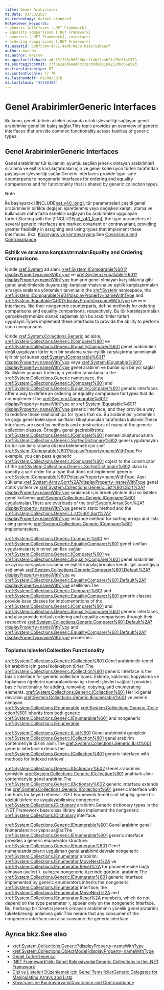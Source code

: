 ```yaml
---
title: Genel Arabirimler
ms.date: 03/30/2017
ms.technology: dotnet-standard
helpviewer_keywords:
- generic interfaces [.NET Framework]
- equality comparisons [.NET Framework]
- generics [.NET Framework], interfaces
- ordering comparisons [.NET Framework]
ms.assetid: 88bf5b04-d371-4edb-ba38-01ec7cabaacf
author: mairaw
ms.author: mairaw
ms.openlocfilehash: a6c151798c807206cc7f4b2fbeb21e75e9142379
ms.sourcegitcommit: c7f3e2e9d6ead6cc3acd0d66b10a251d0c66e59d
ms.translationtype: MT
ms.contentlocale: tr-TR
ms.lasthandoff: 09/08/2018
ms.locfileid: "44198484"
---
```

# <a name="generic-interfaces"></a><span data-ttu-id="f15f0-102">Genel Arabirimler</span><span class="sxs-lookup"><span data-stu-id="f15f0-102">Generic Interfaces</span></span>
<span data-ttu-id="f15f0-103">Bu konu, genel türlerin aileleri arasında ortak işlevselliği sağlayan genel arabirimler genel bir bakış sağlar.</span><span class="sxs-lookup"><span data-stu-id="f15f0-103">This topic provides an overview of generic interfaces that provide common functionality across families of generic types.</span></span>  
  
## <a name="generic-interfaces"></a><span data-ttu-id="f15f0-104">Genel Arabirimler</span><span class="sxs-lookup"><span data-stu-id="f15f0-104">Generic Interfaces</span></span>  
 <span data-ttu-id="f15f0-105">Genel arabirimler tür kullanımı uyumlu seçilen jenerik olmayan arabirimleri sıralama ve eşitlik karşılaştırmaları için ve genel koleksiyon türleri tarafından paylaşılan işlevselliği sağlar.</span><span class="sxs-lookup"><span data-stu-id="f15f0-105">Generic interfaces provide type-safe counterparts to nongeneric interfaces for ordering and equality comparisons and for functionality that is shared by generic collection types.</span></span>  
  
> [!NOTE]
>  <span data-ttu-id="f15f0-106">İle başlayarak [!INCLUDE[net_v40_long](../../../includes/net-v40-long-md.md)], tür parametreleri çeşitli genel arabirimlerin birlikte değişen işaretlenmiş veya değişken karşıtı, atama ve kullanarak daha fazla esneklik sağlayan bu arabirimleri uygulayan türleri.</span><span class="sxs-lookup"><span data-stu-id="f15f0-106">Starting with the [!INCLUDE[net_v40_long](../../../includes/net-v40-long-md.md)], the type parameters of several generic interfaces are marked covariant or contravariant, providing greater flexibility in assigning and using types that implement these interfaces.</span></span> <span data-ttu-id="f15f0-107">Bkz: [Kovaryans ve kontravaryans](../../../docs/standard/generics/covariance-and-contravariance.md).</span><span class="sxs-lookup"><span data-stu-id="f15f0-107">See [Covariance and Contravariance](../../../docs/standard/generics/covariance-and-contravariance.md).</span></span>  
  
### <a name="equality-and-ordering-comparisons"></a><span data-ttu-id="f15f0-108">Eşitlik ve sıralama karşılaştırmaları</span><span class="sxs-lookup"><span data-stu-id="f15f0-108">Equality and Ordering Comparisons</span></span>  
 <span data-ttu-id="f15f0-109">İçinde <xref:System> ad alanı, <xref:System.IComparable%601?displayProperty=nameWithType> ve <xref:System.IEquatable%601?displayProperty=nameWithType> bunların genel olmayan karşılıklarına gibi genel arabirimlerde duyarsızlığı karşılaştırmalarına ve eşitlik karşılaştırmaları sırasıyla sıralama yöntemleri tanımlar.</span><span class="sxs-lookup"><span data-stu-id="f15f0-109">In the <xref:System> namespace, the <xref:System.IComparable%601?displayProperty=nameWithType> and <xref:System.IEquatable%601?displayProperty=nameWithType> generic interfaces, like their nongeneric counterparts, define methods for ordering comparisons and equality comparisons, respectively.</span></span> <span data-ttu-id="f15f0-110">Bu tür karşılaştırmaları gerçekleştirmenize olanak sağlamak için bu arabirimler türleri uygulayın.</span><span class="sxs-lookup"><span data-stu-id="f15f0-110">Types implement these interfaces to provide the ability to perform such comparisons.</span></span>  
  
 <span data-ttu-id="f15f0-111">İçinde <xref:System.Collections.Generic> ad alanı, <xref:System.Collections.Generic.IComparer%601> ve <xref:System.Collections.Generic.IEqualityComparer%601> genel arabirimleri değil uygulayan türler için bir sıralama veya eşitlik karşılaştırma tanımlamak için bir yol sunan <xref:System.IComparable%601?displayProperty=nameWithType> veya <xref:System.IEquatable%601?displayProperty=nameWithType> genel arabirim ve bunlar için bir yol sağlar Bu ilişkiler yapmak türleri için yeniden tanımlama.</span><span class="sxs-lookup"><span data-stu-id="f15f0-111">In the <xref:System.Collections.Generic> namespace, the <xref:System.Collections.Generic.IComparer%601> and <xref:System.Collections.Generic.IEqualityComparer%601> generic interfaces offer a way to define an ordering or equality comparison for types that do not implement the <xref:System.IComparable%601?displayProperty=nameWithType> or <xref:System.IEquatable%601?displayProperty=nameWithType> generic interface, and they provide a way to redefine those relationships for types that do.</span></span> <span data-ttu-id="f15f0-112">Bu arabirimler, yöntemleri ve çoğu genel koleksiyon sınıfların Oluşturucuları tarafından kullanılır.</span><span class="sxs-lookup"><span data-stu-id="f15f0-112">These interfaces are used by methods and constructors of many of the generic collection classes.</span></span> <span data-ttu-id="f15f0-113">Örneğin, genel geçirebilirsiniz <xref:System.Collections.Generic.IComparer%601> nesnesi oluşturucusuna <xref:System.Collections.Generic.SortedDictionary%602> genel uygulamayan bir tür için bir sıralama düzeni belirlemek için sınıf <xref:System.IComparable%601?displayProperty=nameWithType>.</span><span class="sxs-lookup"><span data-stu-id="f15f0-113">For example, you can pass a generic <xref:System.Collections.Generic.IComparer%601> object to the constructor of the <xref:System.Collections.Generic.SortedDictionary%602> class to specify a sort order for a type that does not implement generic <xref:System.IComparable%601?displayProperty=nameWithType>.</span></span> <span data-ttu-id="f15f0-114">Aşırı yükleme <xref:System.Array.Sort%2A?displayProperty=nameWithType> genel statik yöntem ve <xref:System.Collections.Generic.List%601.Sort%2A?displayProperty=nameWithType> sıralamak için örnek yöntem dizi ve listeleri genel kullanma <xref:System.Collections.Generic.IComparer%601> uygulamaları.</span><span class="sxs-lookup"><span data-stu-id="f15f0-114">There are overloads of the <xref:System.Array.Sort%2A?displayProperty=nameWithType> generic static method and the <xref:System.Collections.Generic.List%601.Sort%2A?displayProperty=nameWithType> instance method for sorting arrays and lists using generic <xref:System.Collections.Generic.IComparer%601> implementations.</span></span>  
  
 <span data-ttu-id="f15f0-115"><xref:System.Collections.Generic.Comparer%601> Ve <xref:System.Collections.Generic.EqualityComparer%601> genel sınıfları uygulamaları için temel sınıfları sağlar <xref:System.Collections.Generic.IComparer%601> ve <xref:System.Collections.Generic.IEqualityComparer%601> genel arabirimler ve ayrıca varsayılan sıralama ve eşitlik karşılaştırmaları kendi ilgili aracılığıyla sağlamak <xref:System.Collections.Generic.Comparer%601.Default%2A?displayProperty=nameWithType> ve <xref:System.Collections.Generic.EqualityComparer%601.Default%2A?displayProperty=nameWithType> özellikleri.</span><span class="sxs-lookup"><span data-stu-id="f15f0-115">The <xref:System.Collections.Generic.Comparer%601> and <xref:System.Collections.Generic.EqualityComparer%601> generic classes provide base classes for implementations of the <xref:System.Collections.Generic.IComparer%601> and <xref:System.Collections.Generic.IEqualityComparer%601> generic interfaces, and also provide default ordering and equality comparisons through their respective <xref:System.Collections.Generic.Comparer%601.Default%2A?displayProperty=nameWithType> and <xref:System.Collections.Generic.EqualityComparer%601.Default%2A?displayProperty=nameWithType> properties.</span></span>  
  
### <a name="collection-functionality"></a><span data-ttu-id="f15f0-116">Toplama işlevleri</span><span class="sxs-lookup"><span data-stu-id="f15f0-116">Collection Functionality</span></span>  
 <span data-ttu-id="f15f0-117"><xref:System.Collections.Generic.ICollection%601> Genel arabirimidir temel bir arabirim için genel koleksiyon türleri.</span><span class="sxs-lookup"><span data-stu-id="f15f0-117">The <xref:System.Collections.Generic.ICollection%601> generic interface is the basic interface for generic collection types.</span></span> <span data-ttu-id="f15f0-118">Ekleme, kaldırma, kopyalama ve toplamının öğelerini numaralandırma için temel işlevleri sağlar.</span><span class="sxs-lookup"><span data-stu-id="f15f0-118">It provides basic functionality for adding, removing, copying, and enumerating elements.</span></span> <span data-ttu-id="f15f0-119"><xref:System.Collections.Generic.ICollection%601> Her iki genel devralan <xref:System.Collections.Generic.IEnumerable%601> ve jenerik olmayan <xref:System.Collections.IEnumerable>.</span><span class="sxs-lookup"><span data-stu-id="f15f0-119"><xref:System.Collections.Generic.ICollection%601> inherits from both generic <xref:System.Collections.Generic.IEnumerable%601> and nongeneric <xref:System.Collections.IEnumerable>.</span></span>  
  
 <span data-ttu-id="f15f0-120"><xref:System.Collections.Generic.IList%601> Genel arabirimini genişletir <xref:System.Collections.Generic.ICollection%601> genel arabirim yöntemleriyle dizinli alımı.</span><span class="sxs-lookup"><span data-stu-id="f15f0-120">The <xref:System.Collections.Generic.IList%601> generic interface extends the <xref:System.Collections.Generic.ICollection%601> generic interface with methods for indexed retrieval.</span></span>  
  
 <span data-ttu-id="f15f0-121"><xref:System.Collections.Generic.IDictionary%602> Genel arabirimini genişletir <xref:System.Collections.Generic.ICollection%601> anahtarlı alımı yöntemleriyle genel arabirim.</span><span class="sxs-lookup"><span data-stu-id="f15f0-121">The <xref:System.Collections.Generic.IDictionary%602> generic interface extends the <xref:System.Collections.Generic.ICollection%601> generic interface with methods for keyed retrieval.</span></span> <span data-ttu-id="f15f0-122">.NET Framework temel sınıf kitaplığı genel bir sözlük türlere de uygulayabilirsiniz nongeneric <xref:System.Collections.IDictionary> arabirimi.</span><span class="sxs-lookup"><span data-stu-id="f15f0-122">Generic dictionary types in the .NET Framework base class library also implement the nongeneric <xref:System.Collections.IDictionary> interface.</span></span>  
  
 <span data-ttu-id="f15f0-123"><xref:System.Collections.Generic.IEnumerable%601> Genel arabirim genel Numaralandırıcı yapısı sağlar.</span><span class="sxs-lookup"><span data-stu-id="f15f0-123">The <xref:System.Collections.Generic.IEnumerable%601> generic interface provides a generic enumerator structure.</span></span> <span data-ttu-id="f15f0-124"><xref:System.Collections.Generic.IEnumerator%601> Genel numaralandırıcıların uygulanan genel arabirimi devralır nongeneric <xref:System.Collections.IEnumerator> arabirim; <xref:System.Collections.IEnumerator.MoveNext%2A> ve <xref:System.Collections.IEnumerator.Reset%2A> tür parametresine bağlı olmayan üyeleri `T`, yalnızca nongeneric üzerinde görünür. arabirim.</span><span class="sxs-lookup"><span data-stu-id="f15f0-124">The <xref:System.Collections.Generic.IEnumerator%601> generic interface implemented by generic enumerators inherits the nongeneric <xref:System.Collections.IEnumerator> interface; the <xref:System.Collections.IEnumerator.MoveNext%2A> and <xref:System.Collections.IEnumerator.Reset%2A> members, which do not depend on the type parameter `T`, appear only on the nongeneric interface.</span></span> <span data-ttu-id="f15f0-125">Bu, herhangi bir tüketici jenerik olmayan arabiriminin yönelik genel arabirimi tüketebileceği anlamına gelir.</span><span class="sxs-lookup"><span data-stu-id="f15f0-125">This means that any consumer of the nongeneric interface can also consume the generic interface.</span></span>  
  
## <a name="see-also"></a><span data-ttu-id="f15f0-126">Ayrıca bkz.</span><span class="sxs-lookup"><span data-stu-id="f15f0-126">See also</span></span>

- <xref:System.Collections.Generic?displayProperty=nameWithType>  
- <xref:System.Collections.ObjectModel?displayProperty=nameWithType>  
- [<span data-ttu-id="f15f0-127">Genel Türler</span><span class="sxs-lookup"><span data-stu-id="f15f0-127">Generics</span></span>](../../../docs/standard/generics/index.md)  
- [<span data-ttu-id="f15f0-128">.NET Framework'teki Genel Koleksiyonlar</span><span class="sxs-lookup"><span data-stu-id="f15f0-128">Generic Collections in the .NET Framework</span></span>](../../../docs/standard/generics/collections.md)  
- [<span data-ttu-id="f15f0-129">Dizi ve Listeleri Düzenlemek için Genel Temsilciler</span><span class="sxs-lookup"><span data-stu-id="f15f0-129">Generic Delegates for Manipulating Arrays and Lists</span></span>](../../../docs/standard/generics/delegates-for-manipulating-arrays-and-lists.md)  
- [<span data-ttu-id="f15f0-130">Kovaryans ve Kontravaryans</span><span class="sxs-lookup"><span data-stu-id="f15f0-130">Covariance and Contravariance</span></span>](../../../docs/standard/generics/covariance-and-contravariance.md)
